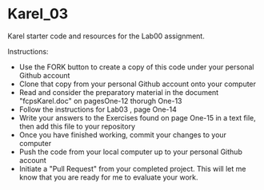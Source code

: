 Karel_03
======

Karel starter code and resources for the Lab00 assignment.

Instructions:
* Use the FORK button to create a copy of this code under your personal Github account
* Clone that copy from your personal Github account onto your computer
* Read and consider the preparatory material in the document "fcpsKarel.doc" on pagesOne-12 thorugh One-13
* Follow the instructions for Lab03 , page One-14
* Write your answers to the Exercises found on page One-15 in a text file, then add this file to your repository
* Once you have finished working, commit your changes to your computer
* Push the code from your local computer up to your personal Github account
* Initiate a "Pull Request" from your completed project.  This will let me know that you are ready for me to evaluate your work.

